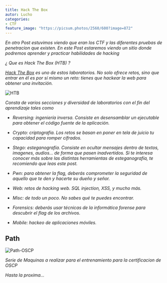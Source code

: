 ```yaml
---
title: Hack The Box
autor: Lucho
categories:
- CTF
feature_image: "https://picsum.photos/2560/600?image=872"
---
```


_En otro Post estuvimos viendo que eran los CTF y las diferentes pruebas de penetracion que existen. En este Post estaremos viendo un sitio donde podremos aprender y practicar habilidades de hacking_

_¿ Que  es Hack The Box (HTB) ?_

_[Hack The Box](https://www.hackthebox.eu/)  es uno de estos laboratorios. No solo ofrece retos, sino que entrar en él es por sí mismo un reto: tienes que hackear la web para obtener una invitación._


![HTB](https://www.hackthebox.eu/images/logos/logo-final-white.png)

_Consta de varios secciones y diversidad de laboratorios con el fin del aprendizaje tales como_


*  _Reversing: ingeniería inversa. Consiste en desensamblar un ejecutable para obtener el código fuente de la aplicación._

* _Crypto: criptografía. Los retos se basan en poner en tela de juicio tu capacidad para romper cifrados._

* _Stego: esteganografía. Consiste en ocultar mensajes dentro de textos, imagenes, audios… de forma que pasen inadvertidos. Si te interesa conocer más sobre las distintas herramientas de esteganografía, te recomiendo que leas este post._

* _Pwn: para obtener la flag, deberás comprometer la seguridad de aquello que te den y hacerte su dueño y señor._

* _Web: retos de hacking web. SQL injection, XSS, y mucho más._

* _Misc: de todo un poco. No sabes qué te puedes encontrar._


* _Forensics: deberás usar técnicas de la informática forense para descubrir el flag de los archivos._

* _Mobile: hackeo de aplicaciones móviles._

## Path

![Path-OSCP](https://i.redd.it/sj5beq6ejld21.jpg)

_Serie de Maquinas a realizar para el entrenamiento para la certificacion de OSCP_

_Hasta la proxima..._